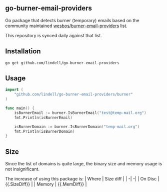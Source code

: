 go-burner-email-providers
----

Go package that detects burner (temporary) emails based on the community maintained [wesbos/burner-email-providers](https://github.com/wesbos/burner-email-providers) list.

This repository is synced daily against that list.

## Installation

```
go get github.com/lindell/go-burner-email-providers
```

## Usage

```go
import (
    "github.com/lindell/go-burner-email-providers/burner"
)

func main() {
    isBurnerEmail := burner.IsBurnerEmail("test@temp-mail.org")
    fmt.Println(isBurnerEmail)

    isBurnerDomain := burner.IsBurnerDomain("temp-mail.org")
    fmt.Println(isBurnerDomain)
}
```

## Size

Since the list of domains is quite large, the binary size and memory usage is not insignificant.

The increase of using this package is:
| Where | Size diff |
| -| -|
| On Disc | {{.SizeDiff}} |
| Memory | {{.MemDiff}} |


